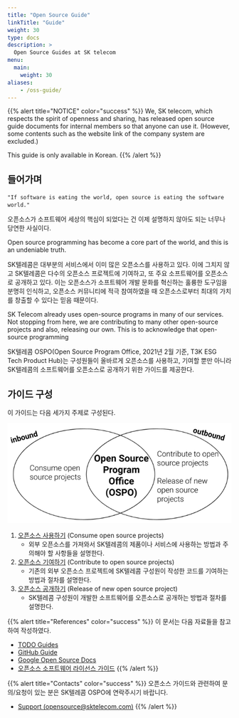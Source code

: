 ```yaml
---
title: "Open Source Guide"
linkTitle: "Guide"
weight: 30
type: docs
description: >
  Open Source Guides at SK telecom
menu:
  main:
    weight: 30
aliases:
    - /oss-guide/
---
```


{{% alert title="NOTICE" color="success" %}}
We, SK telecom, which respects the spirit of openness and sharing, has released open source guide documents for internal members so that anyone can use it. (However, some contents such as the website link of the company system are excluded.)

This guide is only available in Korean.
{{% /alert %}}

## 들어가며

`"If software is eating the world, open source is eating the software world."`

오픈소스가 소프트웨어 세상의 핵심이 되었다는 건 이제 설명하지 않아도 되는 너무나 당연한 사실이다.

Open source programming has become a core part of the world, and this is an undeniable truth.

SK텔레콤은 대부분의 서비스에서 이미 많은 오픈소스를 사용하고 있다. 이에 그치지 않고 SK텔레콤은 다수의 오픈소스 프로젝트에 기여하고, 또 주요 소프트웨어를 오픈소스로 공개하고 있다. 이는 오픈소스가 소프트웨어 개발 문화를 혁신하는 훌륭한 도구임을 분명히 인식하고, 오픈소스 커뮤니티에 적극 참여하였을 때 오픈소스로부터 최대의 가치를 창출할 수 있다는 믿음 때문이다.

SK Telecom already uses open-source programs in many of our services. Not stopping from here, we are contributing to many other open-source projects and also, releasing our own. This is to acknowledge that open-source programming

SK텔레콤 OSPO(Open Source Program Office, 2021년 2월 기준, T3K ESG Tech Product Hub)는 구성원들이 올바르게 오픈소스를 사용하고, 기여할 뿐만 아니라 SK텔레콤의 소프트웨어를 오픈소스로 공개하기 위한 가이드를 제공한다.

## 가이드 구성

이 가이드는 다음 세가지 주제로 구성된다.

![ospo](./ospo.png)

1. [오픈소스 사용하기](/guide/use) (Consume open source projects)
   * 외부 오픈소스를 가져와서 SK텔레콤의 제품이나 서비스에 사용하는 방법과 주의해야 할 사항들을 설명한다.
2. [오픈소스 기여하기](/guide/contribute) (Contribute to open source projects)
   * 기존의 외부 오픈소스 프로젝트에 SK텔레콤 구성원이 작성한 코드를 기여하는 방법과 절차를 설명한다.
3. [오픈소스 공개하기](/guide/release) (Release of new open source project)
   * SK텔레콤 구성원이 개발한 소프트웨어를 오픈소스로 공개하는 방법과 절차를 설명한다.


{{% alert title="References" color="success" %}}
이 문서는 다음 자료들을 참고하여 작성하였다.
* [TODO Guides](https://todogroup.org/guides/)
* [GitHub Guide](https://opensource.guide/)
* [Google Open Source Docs](https://opensource.google/docs/)
* [오픈소스 소프트웨어 라이선스 가이드](https://www.olis.or.kr/license/licenseGuide.do)
{{% /alert %}}


{{% alert title="Contacts" color="success" %}}
오픈소스 가이드와 관련하여 문의/요청이 있는 분은 SK텔레콤 OSPO에 연락주시기 바랍니다.
* [Support (opensource@sktelecom.com)](https://sktelecom.github.io/about/contact/)
{{% /alert %}}


